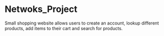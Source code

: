 # Netwoks_Project
Small shopping website allows users to create an account, lookup different products, add items to their cart and
search for products.

